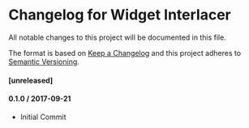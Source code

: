 # Changelog for Widget Interlacer
All notable changes to this project will be documented in this file.

The format is based on [Keep a Changelog](http://keepachangelog.com/en/1.0.0/)
and this project adheres to [Semantic Versioning](http://semver.org/spec/v2.0.0.html).

#### [unreleased]

#### 0.1.0 / 2017-09-21
- Initial Commit